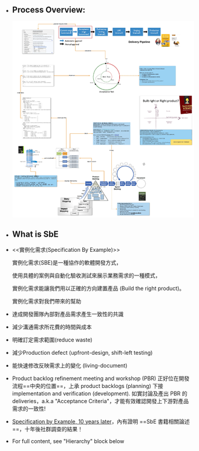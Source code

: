 - ## Process Overview:
  ![SeB & Acceptance Test.jpg](../assets/SeB_&_Acceptance_Test_1650361331009_0.jpg)
- ## What is SbE
- <<實例化需求(Specification By Example)>>
  
  實例化需求(SBE)是一種協作的軟體開發方式，
  
  使用具體的案例與自動化驗收測試來展示業務需求的一種模式，
  
  實例化需求能讓我們用以正確的方向建置產品 (Build the right product)。
  
  
  實例化需求對我們帶來的幫助
- 達成開發團隊內部對產品需求產生一致性的共識
- 減少溝通需求所花費的時間與成本
- 明確訂定需求範圍(reduce waste)
- 減少Production defect (upfront-design, shift-left testing)
- 能快速修改反映需求上的變化 (living-document)
- Product backlog refinement meeting and workshop (PBR) 正好位在開發流程==中央的位置==，上承 product backlogs (planning) 下接 implementation and verification (development).
  如實討論及產出 PBR 的 deliveries，a.k.a "Acceptance Criteria"，才能有效確認開發上下游對產品需求的一致性!
- [Specification by Example, 10 years later](https://gojko.net/2020/03/17/sbe-10-years.html)，內有證明 ==SbE 書籍相關論述==，十年後社群調查的結果！
- For full content, see "Hierarchy" block below